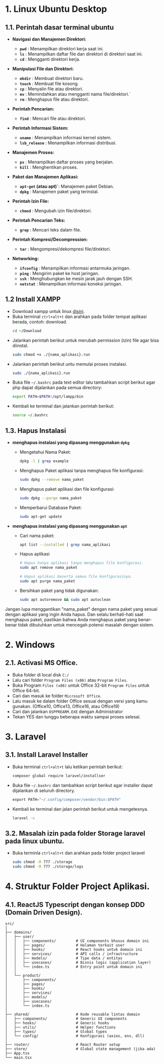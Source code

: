 # 1. Linux Ubuntu Desktop

## 1.1. Perintah dasar terminal ubuntu

- **Navigasi dan Manajemen Direktori:**
  - **`pwd`** : Menampilkan direktori kerja saat ini.
  - **`ls`** : Menampilkan daftar file dan direktori di direktori saat ini.
  - **`cd`** : Mengganti direktori kerja.

- **Manipulasi File dan Direktori:**
  - **`mkdir`** : Membuat direktori baru.
  - **`touch`** : Membuat file kosong.
  - **`cp`** : Menyalin file atau direktori.
  - **`mv`** : Memindahkan atau mengganti nama file/direktori.`
  - **`rm`** : Menghapus file atau direktori.

- **Perintah Pencarian:**
  - **`find`** : Mencari file atau direktori.

- **Perintah Informasi Sistem:**
  - **`uname`** : Menampilkan informasi kernel sistem.
  - **`lsb_release`** : Menampilkan informasi distribusi.

- **Manajemen Proses:**
  - **`ps`** : Menampilkan daftar proses yang berjalan.
  - **`kill`** : Menghentikan proses.

- **Paket dan Manajemen Aplikasi:**
  - **`apt-get` (atau apt)`**: Manajemen paket Debian.
  - **`dpkg`** : Manajemen paket yang terinstal.

- **Perintah Izin File:**
  - **`chmod`** : Mengubah izin file/direktori.

- **Perintah Pencarian Teks:**
  - **`grep`** : Mencari teks dalam file.

- **Perintah Kompresi/Decompression:**
  - **`tar`** : Mengompresi/dekompresi file/direktori.

- **Networking:**
  - **`ifconfig`** : Menampilkan informasi antarmuka jaringan.
  - **`ping`** : Mengirim paket ke host jaringan.
  - **`ssh`** : Menghubungkan ke mesin jarak jauh dengan SSH.
  - **`netstat`** : Menampilkan informasi koneksi jaringan.

## 1.2 Install XAMPP

- Download xampp untuk linux [disini](https://www.apachefriends.org/download.html).
- Buka terminal `ctrl+alt+t` dan arahkan pada folder tempat aplikasi berada, contoh: download.
  ```bash
  cd ~/Download
  ```
- Jalankan perintah berikut untuk merubah permission (izin) file agar bisa diinstal.
  ```bash
  sudo chmod +x ./{nama_aplikasi}.run
  ```
- Jalankan perintah berikut untu memulai proses instalasi.
  ```bash
  sudo ./{nama_aplikasi}.run
  ```
- Buka file `~/.bashrc` pada text editor lalu tambahkan script berikut agar php dapat dijalankan pada semua directory:
  ```bash
  export PATH=$PATH:/opt/lampp/bin
  ```
- Kembali ke terminal dan jalankan perintah berikut:
  ```bash
  source ~/.bashrc
  ```

## 1.3. Hapus Instalasi

- **menghapus instalasi yang dipasang menggunakan `dpkg`**
  - Mengetahui Nama Paket:
    ```bash
    dpkg -l | grep example
    ```
  - Menghapus Paket aplikasi tanpa menghapus file konfigurasi:
    ```bash
    sudo dpkg --remove nama_paket
    ```
  - Menghapus paket aplikasi dan file konfigurasi:
    ```bash
    sudo dpkg --purge nama_paket
    ```
  - Memperbarui Database Paket:
    ```bash
    sudo apt-get update
    ```

- **menghapus instalasi yang dipasang menggunakan `apt`**
  - Cari nama paket:
    ```bash
    apt list --installed | grep nama_aplikasi
    ```
  - Hapus aplikasi
  
    ```bash
    # Hapus hanya aplikasi tanpa menghapus file konfigurasi.
    sudo apt remove nama_paket
  
    # Hapus aplikasi beserta semua file konfigurasinya.
    sudo apt purge nama_paket
    ```
  
  - Bersihkan paket yang tidak digunakan:
    ```bash
    sudo apt autoremove && sudo apt autoclean
    ```

Jangan lupa menggantikan "nama_paket" dengan nama paket yang sesuai dengan aplikasi yang ingin Anda hapus. Dan selalu berhati-hati saat menghapus paket, pastikan bahwa Anda menghapus paket yang benar-benar tidak dibutuhkan untuk mencegah potensi masalah dengan sistem.

# 2. Windows

## 2.1. Activasi MS Office.

- Buka folder di local disk `C:/`
- Lalu cari folder `Program Files (x86)` atau `Program Files`.
- Buka Program `Files (x86)` untuk Office 32-bit `Program Files` untuk Office 64-bit.
- Cari dan masuk ke folder `Microsoft Office`.
- Lalu masuk ke dalam folder Office sesuai dengan versi yang kamu gunakan. (Office10, Office13, Office16, atau Office19)
- Cari dan jalankan `OSPPREARM.EXE` dengan Administrator
- Tekan YES dan tunggu beberapa waktu sampai proses selesai.

# 3. Laravel

## 3.1. Install Laravel Installer

- Buka terminal `ctrl+alt+t` lalu ketikan perintah berikut:
  ```bash
  composer global require laravel/installser
  ```
- Buka file `~/.bashrc` dan tambahkan script berikut agar installer dapat dijalankan di seluruh directory.
  ```python
  export PATH="~/.config/composer/vendor/bin:$PATH"
  ```
- Kembali ke terminal dan jalan perintah berikut untuk mengetesnya.
  ```bash
  laravel -v
  ```

## 3.2. Masalah izin pada folder Storage laravel pada linux ubuntu.

- Buka terminla `ctrl+alt+t` dan arahkan pada folder project laravel
  ```bash
  sudo chmod -R 777 ./storage
  sudo chmod -R 777 ./storage/logs
  ```
# 4. Struktur Folder Project Aplikasi.

## 4.1. ReactJS Typescript dengan konsep DDD (Domain Driven Design).

```
src/
│
├── domains/
│   ├── user/
│   │   ├── components/         # UI components khusus domain ini
│   │   ├── pages/              # Halaman terkait user
│   │   ├── hooks/              # React hooks untuk domain ini
│   │   ├── services/           # API calls / infrastructure
│   │   ├── models/             # Tipe data / entitas
│   │   ├── usecases/           # Bisnis logic (application layer)
│   │   └── index.ts            # Entry point untuk domain ini
│   │
│   └── product/
│       ├── components/
│       ├── pages/
│       ├── hooks/
│       ├── services/
│       ├── models/
│       ├── usecases/
│       └── index.ts
│
├── shared/                     # Kode reusable lintas domain
│   ├── components/             # Generic UI components
│   ├── hooks/                  # Generic hooks
│   ├── utils/                  # Helper functions
│   ├── types/                  # Global types
│   └── config/                 # Konfigurasi (axios, env, dll)
│
├── router/                     # React Router setup
├── store/                      # Global state management (jika ada)
├── App.tsx
└── main.tsx
```
